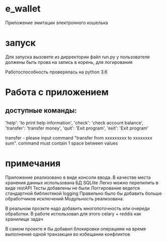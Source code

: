 # e_wallet

Приложение эмитации электронного кошелька

# запуск
Для запуска вызовете из дирректории файл run.py
у пользователя должены быть прова на запись в корень, для логирования

Работоспособность проверялась на python 3.6

# Работа с приложением
## доступные команды:
'help': 'to print help information',
'check': 'check account balance',
'transfer': 'transfer money',
'quit': 'Exit program',
'exit': 'Exit program'

transfer - please input command "transfer from xxxxxxxxx to xxxxxxxx sum".
           command must contain 1 space between values
           
# примечания

Приложение реализовано в виде консоли ввода.
В качестве места хранения данных использована БД SQLlite
Легко можно перепилить в виде restAPI
Тесты добавлены не были
Логгирование ведется стандартной библиотекой logging
Правильно было бы добавить больше обработчиков исключений
Модульность реализована.

В реальном проэкте надо добавить многопоточность или очереди обработки.
В работе использовал для этого celary + reddis как хранилище задач

В самом проекте я бы добавил блокировки операциям на время выполнения одной транзакции во избещании конфликтов
